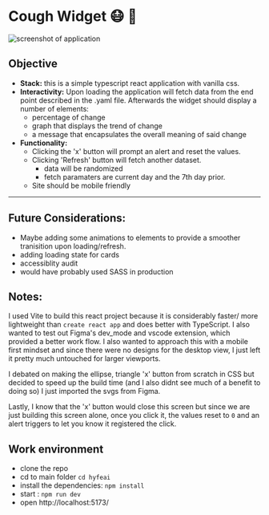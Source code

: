 # Cough Widget 😷 📱
![screenshot of application](./hyfeai/public/screenshot.png)
## Objective

- **Stack:** this is a simple typescript react application with vanilla css.
- **Interactivity:**
    Upon loading the application will fetch data from the end point described in the .yaml file. Afterwards the widget should display a number of elements:
    - percentage of change
    - graph that displays the trend of change
    - a message that encapsulates the overall meaning of said change
- **Functionality:**
    - Clicking the 'x' button will prompt an alert and reset the values.
    - Clicking 'Refresh' button will fetch another dataset.
        - data will be randomized
        - fetch paramaters are current day and the 7th day prior. 
    - Site should be mobile friendly

----

## Future Considerations:
- Maybe adding some animations to elements to provide a smoother tranisition upon loading/refresh.
- adding loading state for cards
- accessiblity audit
- would have probably used SASS in production

## Notes:
I used Vite to build this react project because it is considerably faster/ more lightweight than `create react app` and does better with TypeScript. I also wanted to test out Figma's dev_mode and vscode extension, which provided a better work flow. I also wanted to approach this with a mobile first mindset and since there were no designs for the desktop view, I just left it pretty much untouched for larger viewports.

I debated on making the ellipse, triangle 'x' button from scratch in CSS but decided to speed up the build time (and I also didnt see much of a benefit to doing so) I just imported the svgs from Figma. 

Lastly, I know that the 'x' button would close this screen but since we are just building this screen alone, once you click it, the values reset to `0` and an alert triggers to let you know it registered the click. 

## Work environment

- clone the repo
- cd to main folder `cd hyfeai`
- install the dependencies: `npm install`
- start : `npm run dev`
- open http://localhost:5173/
